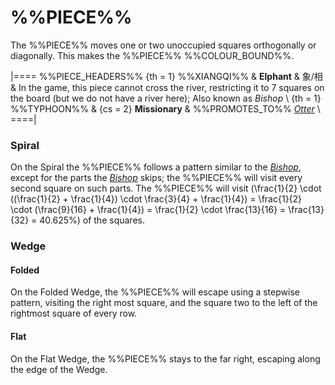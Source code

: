 # %%PIECE%%

The %%PIECE%% moves one or two unoccupied squares orthogonally
or diagonally. This makes the %%PIECE%% %%COLOUR_BOUND%%.

|====
%%PIECE_HEADERS%%
  {th = 1}  %%XIANGQI%%
&           **Elphant** & &#x8C61;/&#x76F8;
&           In the game, this piece cannot cross the river, restricting
            it to 7 squares on the board (but we do not have a river here);
            Also known as *Bishop* \\
  {th = 1}  %%TYPHOON%%
& {cs = 2}  **Missionary**
&           %%PROMOTES_TO%% [*Otter*](otter.html) \\
====|

### Spiral

On the Spiral the %%PIECE%% follows a pattern similar to the
[*Bishop*](bishop.html), except for the parts the [*Bishop*](bishop.html)
skips; the %%PIECE%% will visit every second square on such parts.
The %%PIECE%% will visit
\(\frac{1}{2} \cdot
((\frac{1}{2} + \frac{1}{4}) \cdot \frac{3}{4} + \frac{1}{4}) =
  \frac{1}{2} \cdot (\frac{9}{16} + \frac{1}{4}) =
  \frac{1}{2} \cdot \frac{13}{16} = \frac{13}{32} = 40.625\%\)
of the squares.

### Wedge

#### Folded

On the Folded Wedge, the %%PIECE%% will escape using a stepwise pattern, 
visiting the right most square, and the square two to the left of the
rightmost square of every row.

#### Flat

On the Flat Wedge, the %%PIECE%% stays to the far right, escaping
along the edge of the Wedge.
